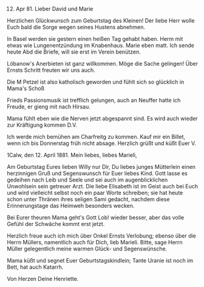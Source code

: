  12. Apr 81.
Lieber David und Marie

Herzlichen Glückwunsch zum Geburtstag des Kleinen! Der liebe Herr wolle Euch bald die Sorge wegen seines Hustens abnehmen.

In Basel werden sie gestern einen heißen Tag gehabt haben. Herm mit etwas wie Lungenentzündung im Knabenhaus. Marie eben matt. Ich sende heute Abd die Briefe, will sie erst im Verein benützen.

Löbanow's Anerbieten ist ganz willkommen. Möge die Sache gelingen! 
Über Ernsts Schritt freuten wir uns auch.

Die M Petzel ist also katholisch geworden und fühlt sich so glücklich in Mama's Schoß

Frieds Passionsmusik ist trefflich gelungen, auch an Neuffer hatte ich Freude, er gieng mit nach Hirsau.

Mama fühlt eben wie die Nerven jetzt abgespannt sind. Es wird auch wieder zur Kräftigung kommen D.V.

Ich werde mich bemühen am Charfreitg zu kommen. Kauf mir ein Billet, wenn ich bis Donnerstag früh nicht absage. Herzlich grüßt und küßt  Euer V.


 1Calw, den 12. April 1881.
Mein liebes, liebes Marieli,

Am Geburtstag Eures lieben Willy nur Dir, Du liebes junges Mütterlein einen herzinnigen Gruß und Segenswunsch für Euer liebes Kind. Gott lasse es gedeihen nach Leib und Seele und sei auch im augenblicklichen Unwohlsein sein getreuer Arzt. Die liebe Elisabeth ist im Geist auch bei Euch und wird vielleicht selbst noch ein paar Worte schreiben; sie hat heute schon unter Thränen ihres seligen Sami gedacht, nachdem diese Erinnerungstage das Heimweh besonders wecken.

Bei Eurer theuren Mama geht's Gott Lob! wieder besser, aber das volle Gefühl der Schwäche kommt erst jetzt.

Herzlich freue auch ich mich über Onkel Ernsts Verlobung; ebenso über die Herrn Müllers, namentlich auch für Dich, lieb Marieli. Bitte, sage Herrn Müller gelegentlich meine warmen Glück- und Segenswünsche.

Mama küßt und segnet Euer Geburtstagskindlein; Tante Uranie ist noch im Bett, hat auch Katarrh.

Von Herzen Deine
 Henriette.
